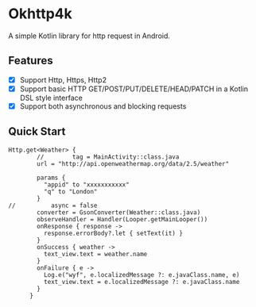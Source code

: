 # Okhttp4k
A simple Kotlin library for http request in Android.

## Features
- [x] Support Http, Https, Http2
- [x] Support basic HTTP GET/POST/PUT/DELETE/HEAD/PATCH in a Kotlin DSL style interface
- [x] Support both asynchronous and blocking requests

## Quick Start
```
Http.get<Weather> {
        //        tag = MainActivity::class.java
        url = "http://api.openweathermap.org/data/2.5/weather"

        params {
          "appid" to "xxxxxxxxxxx"
          "q" to "London"
        }
//          async = false
        converter = GsonConverter(Weather::class.java)
        observeHandler = Handler(Looper.getMainLooper())
        onResponse { response ->
          response.errorBody?.let { setText(it) }
        }
        onSuccess { weather ->
          text_view.text = weather.name
        }
        onFailure { e ->
          Log.e("wyf", e.localizedMessage ?: e.javaClass.name, e)
          text_view.text = e.localizedMessage ?: e.javaClass.name
        }
      }
```
